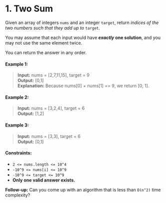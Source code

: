 # 1. Two Sum

Given an array of integers `nums` and an integer `target`, return _indices of the two numbers such that they add up to_ `target`.

You may assume that each input would have **_exactly_ one solution**, and you may not use the same element twice.

You can return the answer in any order.

#### Example 1:
> **Input:** nums = [2,7,11,15], target = 9  
> **Output:** [0,1]  
> **Explanation:** Because nums[0] + nums[1] == 9, we return [0, 1].

#### Example 2:
> **Input:** nums = [3,2,4], target = 6  
> **Output:** [1,2]

#### Example 3:
> **Input:** nums = [3,3], target = 6  
> **Output:** [0,1]

#### Constraints:
- `2 <= nums.length <= 10^4`
- `-10^9 <= nums[i] <= 10^9`
- `-10^9 <= target <= 10^9`
- **Only one valid answer exists.**

**Follow-up:** Can you come up with an algorithm that is less than `O(n^2)` time complexity?